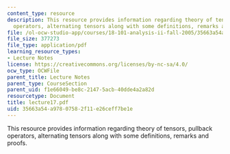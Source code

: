 ```yaml
---
content_type: resource
description: This resource provides information regarding theory of tensors, pullback
  operators, alternating tensors along with some definitions, remarks and proofs.
file: /ol-ocw-studio-app/courses/18-101-analysis-ii-fall-2005/35663a54a97807582f11e26ceff7be1e_lecture17.pdf
file_size: 377273
file_type: application/pdf
learning_resource_types:
- Lecture Notes
license: https://creativecommons.org/licenses/by-nc-sa/4.0/
ocw_type: OCWFile
parent_title: Lecture Notes
parent_type: CourseSection
parent_uid: f1e66049-be8c-2147-5acb-40dde4a2a82d
resourcetype: Document
title: lecture17.pdf
uid: 35663a54-a978-0758-2f11-e26ceff7be1e
---
```

This resource provides information regarding theory of tensors, pullback operators, alternating tensors along with some definitions, remarks and proofs.
